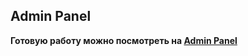 ## Admin Panel


**Готовую работу можно посмотреть на [Admin Panel](https://ciscomalware-admin.surge.sh)**